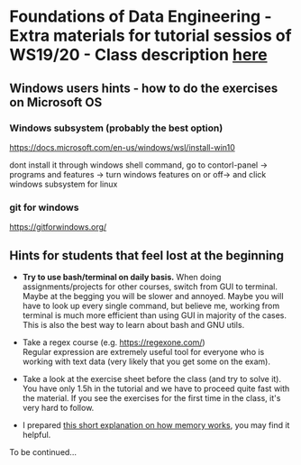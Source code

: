 # Foundations of Data Engineering - Extra materials for tutorial sessios of WS19/20 - Class description [here](https://campus.tum.de/tumonline/WBMODHB.wbShowMHBReadOnly?pKnotenNr=1231549)

## Windows users hints - how to do the exercises on Microsoft OS


### Windows subsystem (probably the best option)
https://docs.microsoft.com/en-us/windows/wsl/install-win10 

dont install it through windows shell command, go to contorl-panel ->  programs and features -> turn windows features on or off-> and click windows subsystem for linux

### git for windows

https://gitforwindows.org/


## Hints for students that feel lost at the beginning

 * **Try to use bash/terminal on daily basis.**
    When doing assignments/projects for other courses, switch from GUI to terminal. 
    Maybe at the begging you will be slower and annoyed. Maybe you will have to look up every single command, 
    but believe me, working from terminal is much more efficient than using GUI in majority of the cases. 
    This is also the best way to learn about bash and GNU utils.
    
 * Take a regex course (e.g. https://regexone.com/)   
   Regular expression are extremely useful tool for everyone who is working with text data 
   (very likely that you get some on the exam).
   
 * Take a look at the exercise sheet before the class (and try to solve it). 
   You have only 1.5h in the tutorial and we have to proceed quite fast with the material.
   If you see the exercises for the first time in the class, it's very hard to follow.
   
 * I prepared [this short explanation on how memory works](extras/brief_on_memory.md), you may find it helpful.
   
To be continued...
    
    
